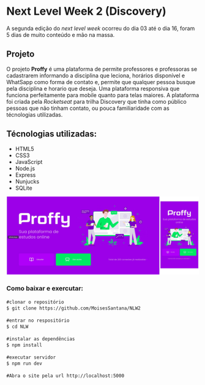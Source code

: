 # Next Level Week 2 (Discovery)
A segunda edição do *next level week* ocorreu do dia 03 até o dia 16, foram 5 dias de muito conteúdo e mão na massa.
## Projeto
O projeto **Proffy** é uma plataforma de permite professores e professoras se cadastrarem informando a disciplina que leciona, horários disponível e WhatSapp como 
forma de contato e, permite que qualquer pessoa busque pela disciplina e horario que deseja. Uma plataforma responsiva que funciona perfeitamente para mobile quanto 
para telas maiores.
A plataforma foi criada pela *Rocketseat* para trilha Discovery que tinha como público pessoas que não tinham contato, ou pouca familiaridade com as técnologias 
utilizadas.

## Técnologias utilizadas:
* HTML5
* CSS3
* JavaScript
* Node.js
* Express
* Nunjucks
* SQLite

![Imagem do projeto Proffy versão desktop e mobile](/foto-exemplo.jpg)

### Como baixar e exercutar:
~~~Shell
#clonar o repositório
$ git clone https://github.com/MoisesSantana/NLW2

#entrar no respositório
$ cd NLW

#instalar as dependências
$ npm install

#executar servidor
$ npm run dev

#Abra o site pela url http://localhost:5000